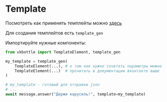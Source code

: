 # Template

Посмотреть как применять темплейты можно [здесь](https://vk.com/dev/bot_docs_templates)

Для создания темплейтов есть `template_gen`

Импортируйте нужные компоненты:

```python
from vkbottle import TemplateElement, template_gen

my_template = template_gen(
    TemplateElement(...), # о том как нужно сочетать параметры можно
    TemplateElement(...)  # прочитать в документации вконтакте выше
)

# my_template - готовый для отправки json
# ...
await message.answer("Держи карусель!", template=my_template)
```
